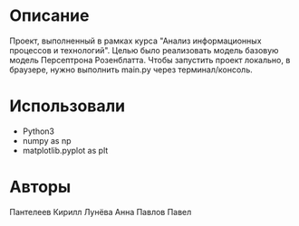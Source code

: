 # Описание

Проект, выполненный в рамках курса "Анализ информационных процессов и технологий". Целью было реализовать модель базовую модель Персептрона Розенблатта. Чтобы запустить проект локально, в браузере, нужно выполнить main.py через терминал/консоль.

# Использовали

* Python3
* numpy as np
* matplotlib.pyplot as plt

# Авторы

Пантелеев Кирилл
Лунёва Анна
Павлов Павел
